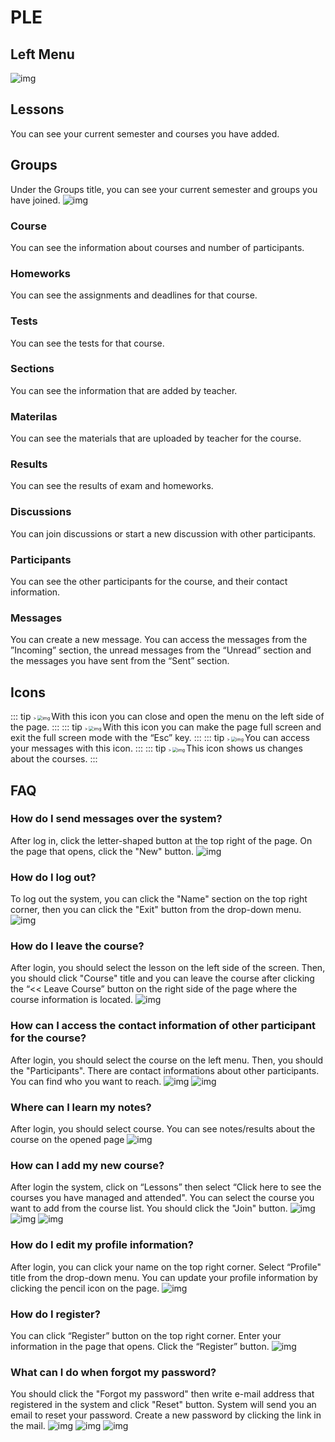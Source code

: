 # PLE

 ## Left Menu
![img](./public/SolMenu.png)

## Lessons
You can see your current semester and courses you have added.
## Groups
Under the Groups title, you can see your current semester and groups you have joined.
![img](./public/Gruplar.png)

### Course
You can see the information about courses and number of participants.

### Homeworks
You can see the assignments and deadlines for that course.

### Tests
You can see the tests for that course.

### Sections
You can see the information that are added by teacher.

### Materilas
You can see the materials that are uploaded by teacher for the course.

### Results
You can see the results of exam and homeworks.

### Discussions
You can join discussions or start a new discussion with other participants.

### Participants
You can see the other participants for the course, and their contact information.

### Messages
You can create a new message. You can access the messages from the ”Incoming” section, the unread messages from the “Unread” section and the messages you have sent from the “Sent” section.

## Icons
::: tip
<span style="zoom: .5;">>
![img](./public/icon-1.png)
</span>
With this icon you can close and open the menu on the left side of the page.
:::
::: tip
<span style="zoom: .5;">>
![img](./public/icon-2.png)
</span>
With this icon you can make the page full screen and exit the full screen mode with the “Esc” key.
:::
::: tip
<span style="zoom: .5;">>
![img](./public/icon-3.png)
</span>
You can access your messages with this icon.
:::
::: tip
<span style="zoom: .5;">>
![img](./public/icon-4.png)
</span>
This icon shows us changes about the courses.
:::

## FAQ
### How do I send messages over the system?
After log in, click the letter-shaped button at the top right of the page. On the page that opens, click the "New" button.
![img](./public/SSS1.png)

###  How do I log out?
To log out the system, you can click the "Name" section on the top right corner, then you can click the "Exit" button from the drop-down menu.
![img](./public/SSS2.png)

### How do I leave the course?
After login, you should select the lesson on the left side of the screen. Then, you should click "Course" title and you can leave the course after clicking the “<< Leave Course” button on the right side of the page where the course information is located.
![img](./public/SSS3.png)

### How can I access the contact information of other participant for the course?
After login, you should select the course on the left menu. Then, you should the "Participants". There are contact informations about other participants. You can find who you want to reach.
![img](./public/SSS4.png)
![img](./public/SSS5.png)

### Where can I learn my notes?
After login, you should select course. You can see notes/results about the course on the opened page
![img](./public/SSS6.png)

### How can I add my new course?
After login the system, click on “Lessons” then select “Click here to see the courses you have managed and attended". You can select the course you want to add from the course list. You should click the "Join" button.
![img](./public/SSS7.png)
![img](./public/SSS8.png)
![img](./public/SSS9.png)

### How do I edit my profile information?
After login, you can click your name on the top right corner. Select “Profile" title from the drop-down menu. You can update your profile information by clicking the pencil icon on the page.
![img](./public/SSS10.png)

### How do I register?
You can click “Register” button on the top right corner. Enter your information in the page that opens. Click the “Register” button.
![img](./public/SSS11.png)

### What can I do when forgot my password?
You should click the "Forgot my password" then write e-mail address that registered in the system and click "Reset" button. System will send you an email to reset your password. Create a new password by clicking the link in the mail.
![img](./public/SSS12.png)
![img](./public/SSS13.png)
![img](./public/SSS14.png)


